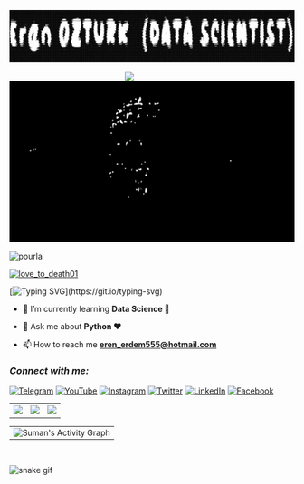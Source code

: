 [![Header](https://github.com/PourLa/kodluyoruzilkrepo/blob/PourLa/header1.png)](https://app.patika.dev/PourLa)

<img src="https://media.giphy.com/media/l0IyeheChYxx2byDu/giphy.gif" width="300" align="right">

![1 gif](https://github.com/PourLa/kodluyoruzilkrepo/blob/PourLa/1.svg)

<p align="left"> <img src="https://komarev.com/ghpvc/?username=pourla&label=Profile%20views&color=0e75b6&style=flat" alt="pourla" /> </p>
<p align="left"> <a href="https://twitter.com/love_to_death01" target="blank"><img src="https://img.shields.io/twitter/follow/love_to_death01?logo=twitter&style=for-the-badge" alt="love_to_death01" /></a> </p>

[![Typing SVG](https://readme-typing-svg.demolab.com?font=Fira+Code&pause=1000&color=F77D29&width=435&lines=Welcome+to+My+Profile!)](https://git.io/typing-svg)

- 🌱 I’m currently learning **Data Science 🚀**

- 💬 Ask me about **Python ❤️**

- 📫 How to reach me **eren_erdem555@hotmail.com**

<i><h3 align="left">Connect with me:</h3></i>

[![Telegram](https://img.shields.io/badge/-Telegram-090909?style=for-the-badge&logo=telegram&logoColor=27A0D9)](https://t.me/PourLa_TV)
[![YouTube](https://img.shields.io/badge/-YouTube-090909?style=for-the-badge&logo=YouTube&logoColor=FF0000)](https://www.youtube.com/pourlatv)
[![Instagram](https://img.shields.io/badge/-Instagram-090909?style=for-the-badge&logo=instagram&logoColor=B4068E)](https://www.instagram.com/ern.ys)
[![Twitter](https://img.shields.io/badge/-Twitter-090909?style=for-the-badge&logo=Twitter&logoColor=1C9DEB)](https://twitter.com/Love_to_Death01)
[![LinkedIn](https://img.shields.io/badge/-LinkedIn-090909?style=for-the-badge&logo=linkedin&logoColor=007BB6)](https://www.linkedin.com/in/eren-öztürk-87114616a)
[![Facebook](https://img.shields.io/badge/-Facebook-090909?style=for-the-badge&logo=Facebook&logoColor=1195F5)](https://www.facebook.com/LoveToDeath01)

<!-- GitHub Stats -->
<table>
  <tr>
   <td>
     <img src="https://github-readme-stats.vercel.app/api?username=pourla&show_icons=true&theme=codeSTACKr&hide_border=true" />
   </td>
   <td>
     <img src="https://github-readme-stats.vercel.app/api/top-langs?username=pourla&theme=codeSTACKr&show_icons=true&show_icons=true" />    
   </td> 
    <td>
     <img src="https://github-readme-streak-stats.herokuapp.com/?user=pourla&theme=merko&hide_border=true" />    
   </td>
   
 </tr>
</table>

<!-- GitHub Contribution Graph -->
<table>
  <tr>
    <td>
      <img alt="Suman's Activity Graph" src="https://activity-graph.herokuapp.com/graph?username=pourla&bg_color=0D1117&color=5BCDEC&line=89bd0f&point=FFFFFF&hide_border=true" />
<!--       <img src="https://activity-graph.herokuapp.com/graph?username=sumanshekhar698&theme=github&hide_border=true&bg_color=0D1117area_color=89bd0f&line=89bd0f&point=fff000&color=89bd0f&hide_border=true"> -->
    </td>
  </tr>
</table>
<br>

![snake gif](https://github.com/sumanshekhar698/sumanshekhar698/blob/output/github-contribution-grid-snake.svg)



